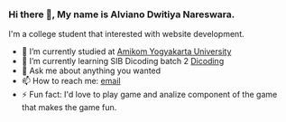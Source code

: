 ### Hi there 👋, My name is Alviano Dwitiya Nareswara. 
I'm a college student that interested with website development.

- 🔭 I’m currently studied at [Amikom Yogyakarta University](https://home.amikom.ac.id)
- 🌱 I’m currently learning SIB Dicoding batch 2 [Dicoding](https://www.dicoding.com/)
- 💬 Ask me about anything you wanted
- 📫 How to reach me: [email](mailto:alvino.nareswa@gmail.com)
- ⚡ Fun fact: I'd love to play game and analize component of the game that makes the game fun.
